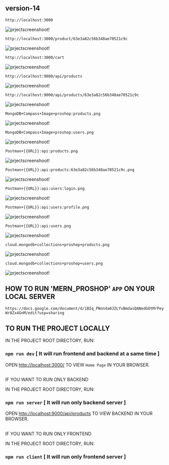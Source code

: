## version-14

`http://localhost:3000`

![prjectscreenshoot!](frontend/public/project_screenshoot/version-14_image1_home_page.png)

`http://localhost:3000/product/63e3a82c56b348ae70521c9c`

![prjectscreenshoot!](frontend/public/project_screenshoot/version-14_image2_product_details_page.png)

`http://localhost:3000/cart`

![prjectscreenshoot!](frontend/public/project_screenshoot/version-14_image3_cart_page.png)

`http://localhost:9000/api/products`

![prjectscreenshoot!](backend/data/project_screenshoot/version-14_image1_json_of_all_products.png)

`http://localhost:9000/api/products/63e3a82c56b348ae70521c9c`

![prjectscreenshoot!](backend/data/project_screenshoot/version-14_image2_json_of_single_product.png)

`MongoDB+Compass+Image+proshop:products.png`

![prjectscreenshoot!](backend/data/project_screenshoot/others/MongoDB%2BCompass%2BImage%2Bproshop%3Aproducts.png)

`MongoDB+Compass+Image+proshop:users.png`

![prjectscreenshoot!](backend/data/project_screenshoot/others/MongoDB%2BCompass%2BImage%2Bproshop%3Ausers.png)

`Postman+{{URL}}:api:products.png`

![prjectscreenshoot!](backend/data/project_screenshoot/others/Postman%2B%7B%7BURL%7D%7D%3Aapi%3Aproducts.png)

`Postman+{{URL}}:api:products:63e3a82c56b348ae70521c9c.png`

![prjectscreenshoot!](backend/data/project_screenshoot/others/Postman%2B%7B%7BURL%7D%7D%3Aapi%3Aproducts%3A63e3a82c56b348ae70521c9c.png)

`Postman+{{URL}}:api:users:login.png`

![prjectscreenshoot!](backend/data/project_screenshoot/others/Postman%2B%7B%7BURL%7D%7D%3Aapi%3Ausers%3Alogin.png)

`Postman+{{URL}}:api:users:profile.png`

![prjectscreenshoot!](backend/data/project_screenshoot/others/Postman%2B%7B%7BURL%7D%7D%3Aapi%3Ausers%3Aprofile.png)

`Postman+{{URL}}:api:users.png`

![prjectscreenshoot!](backend/data/project_screenshoot/others/Postman%2B%7B%7BURL%7D%7D%3Aapi%3Ausers.png)

`cloud.mongodb+collections+proshop+products.png`

![prjectscreenshoot!](backend/data/project_screenshoot/others/cloud.mongodb%2Bcollections%2Bproshop%2Bproducts.png)

`cloud.mongodb+collections+proshop+users.png`

![prjectscreenshoot!](backend/data/project_screenshoot/others/cloud.mongodb%2Bcollections%2Bproshop%2Busers.png)

## HOW TO RUN 'MERN_PROSHOP' `APP` ON YOUR LOCAL SERVER

`https://docs.google.com/document/d/1BIq_PNnn4a0JZLYvBmdasQANedGOtMrPeyWr8Zx4GnM/edit?usp=sharing`

## TO RUN THE PROJECT LOCALLY

IN THE PROJECT ROOT DIRECTORY, RUN:

### `npm run dev` [ It will run frontend and backend at a same time ]

OPEN [http://localhost:3000/](http://localhost:3000/) TO VIEW `Home Page` IN YOUR BROWSER.

##

IF YOU WANT TO RUN ONLY BACKEND

IN THE PROJECT ROOT DIRECTORY, RUN:

### `npm run server` [ It will run only backend server ]

OPEN [http://localhost:9000/api/products](http://localhost:9000/api/products) TO VIEW BACKEND IN YOUR BROWSER.

##

IF YOU WANT TO RUN ONLY FRONTEND

IN THE PROJECT ROOT DIRECTORY, RUN:

### `npm run client` [ It will run only frontend server ]
